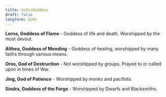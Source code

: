 ```yaml
---
title: Gods/Goddess
draft: false
longform: Gods
---
```

**Lorna, Goddess of Flame** - Goddess of life and death. Worshipped by the most devout.

**Althea, Goddess of Mending** - Goddess of healing, worshipped by many faiths through various means.

**Oros, God of Destruction** - Not worshipped by groups. Prayed to or called upon in times of War.

**Jing, God of Patience** - Worshipped by monks and pacifists. 

**Sindra, Goddess of the Forge** - Worshipped by Dwarfs and Blacksmiths.



